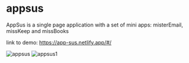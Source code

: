 # appsus

AppSus is a single page application with a set of mini apps: misterEmail, missKeep and missBooks


link to demo:
https://app-sus.netlify.app/#/

![appsus](https://user-images.githubusercontent.com/64427190/207841564-9993be2c-55c7-4cad-8bd5-f759fc7f7d07.png)
![appsus1](https://user-images.githubusercontent.com/64427190/207841571-8f6dca5f-2d57-42c3-b525-77faba579a99.png)

